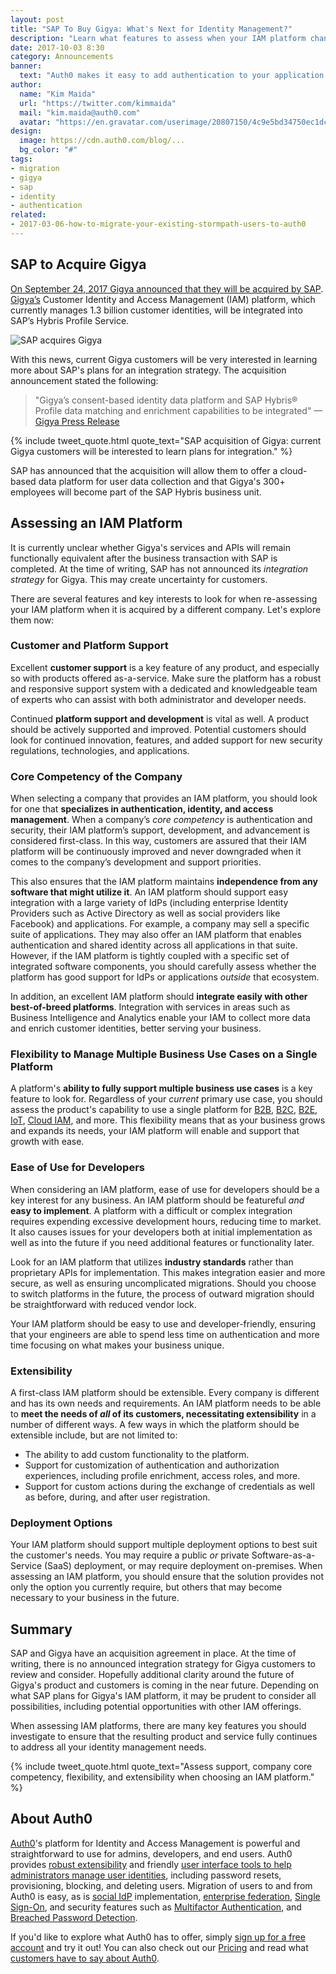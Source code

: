 ```yaml
---
layout: post
title: "SAP To Buy Gigya: What's Next for Identity Management?"
description: "Learn what features to assess when your IAM platform changes ownership."
date: 2017-10-03 8:30
category: Announcements
banner:
  text: "Auth0 makes it easy to add authentication to your application."
author:
  name: "Kim Maida"
  url: "https://twitter.com/kimmaida"
  mail: "kim.maida@auth0.com"
  avatar: "https://en.gravatar.com/userimage/20807150/4c9e5bd34750ec1dcedd71cb40b4a9ba.png"
design:
  image: https://cdn.auth0.com/blog/...
  bg_color: "#"
tags:
- migration
- gigya
- sap
- identity
- authentication
related:
- 2017-03-06-how-to-migrate-your-existing-stormpath-users-to-auth0
---
```


## SAP to Acquire Gigya

[On September 24, 2017 Gigya announced that they will be acquired by SAP](http://www.gigya.com/gigya-the-market-leader-in-customer-identity-and-access-management-to-be-acquired-by-sap/). [Gigya’s](http://gigya.com) Customer Identity and Access Management (IAM) platform, which currently manages 1.3 billion customer identities, will be integrated into SAP’s Hybris Profile Service. 

![SAP acquires Gigya](https://cdn.auth0.com/blog/gigya/gigya.jpg)

With this news, current Gigya customers will be very interested in learning more about SAP's plans for an integration strategy. The acquisition announcement stated the following:

> "Gigya’s consent-based identity data platform and SAP Hybris® Profile data matching and enrichment capabilities to be integrated" —[Gigya Press Release](http://www.gigya.com/gigya-the-market-leader-in-customer-identity-and-access-management-to-be-acquired-by-sap/)

{% include tweet_quote.html quote_text="SAP acquisition of Gigya: current Gigya customers will be interested to learn plans for integration." %}

SAP has announced that the acquisition will allow them to offer a cloud-based data platform for user data collection and that Gigya's 300+ employees will become part of the SAP Hybris business unit.

## Assessing an IAM Platform

It is currently unclear whether Gigya's services and APIs will remain functionally equivalent after the business transaction with SAP is completed. At the time of writing, SAP has not announced its _integration strategy_ for Gigya. This may create uncertainty for customers.

There are several features and key interests to look for when re-assessing your IAM platform when it is acquired by a different company. Let's explore them now:

### Customer and Platform Support

Excellent **customer support** is a key feature of any product, and especially so with products offered as-a-service. Make sure the platform has a robust and responsive support system with a dedicated and knowledgeable team of experts who can assist with both administrator and developer needs.

Continued **platform support and development** is vital as well. A product should be actively supported and improved. Potential customers should look for continued innovation, features, and added support for new security regulations, technologies, and applications.

### Core Competency of the Company

When selecting a company that provides an IAM platform, you should look for one that **specializes in authentication, identity, and access management**. When a company’s _core competency_ is authentication and security, their IAM platform’s support, development, and advancement is considered first-class. In this way, customers are assured that their IAM platform will be continuously improved and never downgraded when it comes to the company’s development and support priorities.

This also ensures that the IAM platform maintains **independence from any software that might utilize it**. An IAM platform should support easy integration with a large variety of IdPs (including enterprise Identity Providers such as Active Directory as well as social providers like Facebook) and applications. For example, a company may sell a specific suite of applications. They may also offer an IAM platform that enables authentication and shared identity across all applications in that suite. However, if the IAM platform is tightly coupled with a specific set of integrated software components, you should carefully assess whether the platform has good support for IdPs or applications _outside_ that ecosystem.

In addition, an excellent IAM platform should **integrate easily with other best-of-breed platforms**. Integration with services in areas such as Business Intelligence and Analytics enable your IAM to collect more data and enrich customer identities, better serving your business. 

### Flexibility to Manage Multiple Business Use Cases on a Single Platform

A platform's **ability to fully support multiple business use cases** is a key feature to look for. Regardless of your _current_ primary use case, you should assess the product's capability to use a single platform for [B2B](https://auth0.com/b2b-enterprise-identity-management), [B2C](https://auth0.com/b2c-customer-identity-management), [B2E](https://auth0.com/b2e-identity-management-for-employees), [IoT](https://auth0.com/docs/tutorials/authenticating-devices-using-mqtt), [Cloud IAM](https://auth0.com/learn/cloud-identity-access-management/), and more. This flexibility means that as your business grows and expands its needs, your IAM platform will enable and support that growth with ease.

### Ease of Use for Developers

When considering an IAM platform, ease of use for developers should be a key interest for any business. An IAM platform should be featureful _and_ **easy to implement**. A platform with a difficult or complex integration requires expending excessive development hours, reducing time to market. It also causes issues for your developers both at initial implementation as well as into the future if you need additional features or functionality later.

Look for an IAM platform that utilizes **industry standards** rather than proprietary APIs for implementation. This makes integration easier and more secure, as well as ensuring uncomplicated migrations. Should you choose to switch platforms in the future, the process of outward migration should be straightforward with reduced vendor lock.

Your IAM platform should be easy to use and developer-friendly, ensuring that your engineers are able to spend less time on authentication and more time focusing on what makes your business unique.

### Extensibility

A first-class IAM platform should be extensible. Every company is different and has its own needs and requirements. An IAM platform needs to be able to **meet the needs of _all_ of its customers, necessitating extensibility** in a number of different ways. A few ways in which the platform should be extensible include, but are not limited to:

* The ability to add custom functionality to the platform.
* Support for customization of authentication and authorization experiences, including profile enrichment, access roles, and more.
* Support for custom actions during the exchange of credentials as well as before, during, and after user registration.

### Deployment Options

Your IAM platform should support multiple deployment options to best suit the customer's needs. You may require a public _or_ private Software-as-a-Service (SaaS) deployment, or may require deployment on-premises. When assessing an IAM platform, you should ensure that the solution provides not only the option you currently require, but others that may become necessary to your business in the future.

## Summary

SAP and Gigya have an acquisition agreement in place. At the time of writing, there is no announced integration strategy for Gigya customers to review and consider. Hopefully additional clarity around the future of Gigya's product and customers is coming in the near future. Depending on what SAP plans for Gigya's IAM platform, it may be prudent to consider all possibilities, including potential opportunities with other IAM offerings.

When assessing IAM platforms, there are many key features you should investigate to ensure that the resulting product and service fully continues to address all your identity management needs.

{% include tweet_quote.html quote_text="Assess support, company core competency, flexibility, and extensibility when choosing an IAM platform." %}

## About Auth0

[Auth0](https://auth0.com)'s platform for Identity and Access Management is powerful and straightforward to use for admins, developers, and end users. Auth0 provides [robust extensibility](https://auth0.com/docs/topics/extensibility) and friendly [user interface tools to help administrators manage user identities](https://auth0.com/user-management), including password resets, provisioning, blocking, and deleting users. Migration of users to and from Auth0 is easy, as is [social IdP](https://auth0.com/learn/social-login/) implementation, [enterprise federation](https://auth0.com/b2b-enterprise-identity-management), [Single Sign-On](https://auth0.com/learn/how-to-implement-single-sign-on/), and security features such as [Multifactor Authentication](https://auth0.com/learn/multifactor-authentication/), and [Breached Password Detection](https://auth0.com/breached-passwords).

If you'd like to explore what Auth0 has to offer, simply <a href="javascript:signup()">sign up for a free account</a> and try it out! You can also check out our [Pricing](https://auth0.com/pricing) and read what [customers have to say about Auth0](https://auth0.com/resources/case-studies).

